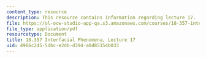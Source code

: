 ```yaml
---
content_type: resource
description: This resource contains information regarding lecture 17.
file: https://ol-ocw-studio-app-qa.s3.amazonaws.com/courses/18-357-interfacial-phenomena-fall-2010/4966c2455dbce2dbd394a0d85154b033_MIT18_357F10_Lecture17.pdf
file_type: application/pdf
resourcetype: Document
title: 18.357 Interfacial Phenomena, Lecture 17
uid: 4966c245-5dbc-e2db-d394-a0d85154b033
---
```


